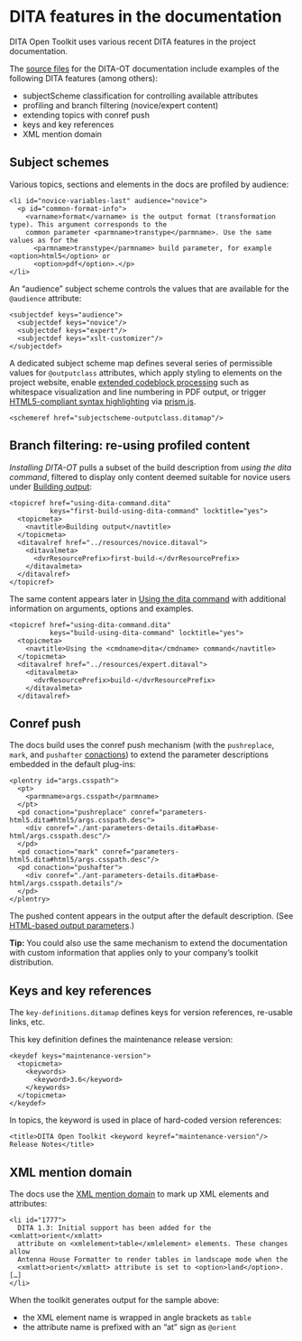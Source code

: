# DITA features in the documentation

DITA Open Toolkit uses various recent DITA features in the project documentation.

The [source files](https://github.com/dita-ot/docs) for the DITA-OT documentation include examples of the following DITA features \(among others\):

-   subjectScheme classification for controlling available attributes
-   profiling and branch filtering \(novice/expert content\)
-   extending topics with conref push
-   keys and key references
-   XML mention domain

## Subject schemes

Various topics, sections and elements in the docs are profiled by audience:

```
<li id="novice-variables-last" audience="novice">
  <p id="common-format-info">
    <varname>format</varname> is the output format (transformation type). This argument corresponds to the
    common parameter <parmname>transtype</parmname>. Use the same values as for the
      <parmname>transtype</parmname> build parameter, for example <option>html5</option> or
      <option>pdf</option>.</p>
</li>
```

An “audience” subject scheme controls the values that are available for the `@audience` attribute:

```
<subjectdef keys="audience">
  <subjectdef keys="novice"/>
  <subjectdef keys="expert"/>
  <subjectdef keys="xslt-customizer"/>
</subjectdef>
```

A dedicated subject scheme map defines several series of permissible values for `@outputclass` attributes, which apply styling to elements on the project website, enable [extended codeblock processing](extended-functionality.md) such as whitespace visualization and line numbering in PDF output, or trigger [HTML5-compliant syntax highlighting](https://www.w3.org/TR/html52/textlevel-semantics.html#the-code-element) via [prism.js](https://prismjs.com).

```
<schemeref href="subjectscheme-outputclass.ditamap"/>
```

## Branch filtering: re-using profiled content

*Installing DITA-OT* pulls a subset of the build description from *using the dita command*, filtered to display only content deemed suitable for novice users under [Building output](../topics/first-build-using-dita-command.md):

```
<topicref href="using-dita-command.dita"
          keys="first-build-using-dita-command" locktitle="yes">
  <topicmeta>
    <navtitle>Building output</navtitle>
  </topicmeta>
  <ditavalref href="../resources/novice.ditaval">
    <ditavalmeta>
      <dvrResourcePrefix>first-build-</dvrResourcePrefix>
    </ditavalmeta>
  </ditavalref>
</topicref>
```

The same content appears later in [Using the dita command](../topics/build-using-dita-command.md) with additional information on arguments, options and examples.

```
<topicref href="using-dita-command.dita"
          keys="build-using-dita-command" locktitle="yes">
  <topicmeta>
    <navtitle>Using the <cmdname>dita</cmdname> command</navtitle>
  </topicmeta>
  <ditavalref href="../resources/expert.ditaval">
    <ditavalmeta>
      <dvrResourcePrefix>build-</dvrResourcePrefix>
    </ditavalmeta>
  </ditavalref>
```

## Conref push

The docs build uses the conref push mechanism \(with the `pushreplace`, `mark`, and `pushafter` [conactions](http://docs.oasis-open.org/dita/dita/v1.3/errata01/os/complete/part1-base/langRef/attributes/theconactionattribute.html)\) to extend the parameter descriptions embedded in the default plug-ins:

```
<plentry id="args.csspath">
  <pt>
    <parmname>args.csspath</parmname>
  </pt>
  <pd conaction="pushreplace" conref="parameters-html5.dita#html5/args.csspath.desc">
    <div conref="./ant-parameters-details.dita#base-html/args.csspath.desc"/>
  </pd>
  <pd conaction="mark" conref="parameters-html5.dita#html5/args.csspath.desc"/>
  <pd conaction="pushafter">
    <div conref="./ant-parameters-details.dita#base-html/args.csspath.details"/>
  </pd>
</plentry>
```

The pushed content appears in the output after the default description. \(See [HTML-based output parameters](../parameters/parameters-base-html.md).\)

**Tip:** You could also use the same mechanism to extend the documentation with custom information that applies only to your company’s toolkit distribution.

## Keys and key references

The `key-definitions.ditamap` defines keys for version references, re-usable links, etc.

This key definition defines the maintenance release version:

```
<keydef keys="maintenance-version">
  <topicmeta>
    <keywords>
      <keyword>3.6</keyword>
    </keywords>
  </topicmeta>
</keydef>
```

In topics, the keyword is used in place of hard-coded version references:

```language-xml
<title>DITA Open Toolkit <keyword keyref="maintenance-version"/> Release Notes</title>
```

## XML mention domain

The docs use the [XML mention domain](http://docs.oasis-open.org/dita/dita/v1.3/os/part3-all-inclusive/langRef/containers/xml-mention-domain.html#xml-mention-domain) to mark up XML elements and attributes:

```language-xml
<li id="1777">
  DITA 1.3: Initial support has been added for the <xmlatt>orient</xmlatt>
  attribute on <xmlelement>table</xmlelement> elements. These changes allow
  Antenna House Formatter to render tables in landscape mode when the
  <xmlatt>orient</xmlatt> attribute is set to <option>land</option>. […]
</li>
```

When the toolkit generates output for the sample above:

-   the XML element name is wrapped in angle brackets as `table`
-   the attribute name is prefixed with an “at” sign as `@orient`

